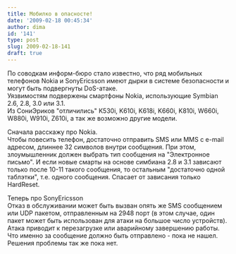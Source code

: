 ```yaml
---
title: Мобилко в опасносте!
date: '2009-02-18 00:45:34'
author: dima
id: '141'
type: post
slug: 2009-02-18-141
draft: true
---
```


По соводкам информ-бюро стало известно, что ряд мобильных телефонов Nokia и SonyEricsson имеют дырки в системе безопасности и могут быть подвергнуты DoS-атаке.  
Уязвимостям подвержены смартфоны Nokia, использующие Symbian 2.6, 2.8, 3.0 или 3.1.  
Из СониЭриков "отличились" K530i, K610i, K618i, K660i, K810i, W660i, W880i, W910i, Z610i, а так же возможно другие модели.  
  
Сначала расскажу про Nokia.  
Чтобы повесить телефон, достаточно отправить SMS или MMS с e-mail адресом, длиннее 32 символов внутри сообщения. При этом, злоумышленник должен выбрать тип сообщения на "Электронное письмо". И если новые смарты на основе симбиана 2.8 и 3.1 зависают только после 10-11 такого сообщения, то остальным "достаточно одной таблэтки", т.е. одного сообщения. Спасает от зависания только HardReset.  
  
Теперь про SonyEricsson  
Отказ в обслуживании может быть вызван опять же SMS сообщением или UDP пакетом, отправленным на 2948 порт (в этом случае, один пакет может быть использован для атаки на большое число устройств). Атака приводит к перезагрузке или аварийному завершению работы. Что именно за сообщение должно быть отправлено - пока не нашел. Решения проблемы так же пока нет.